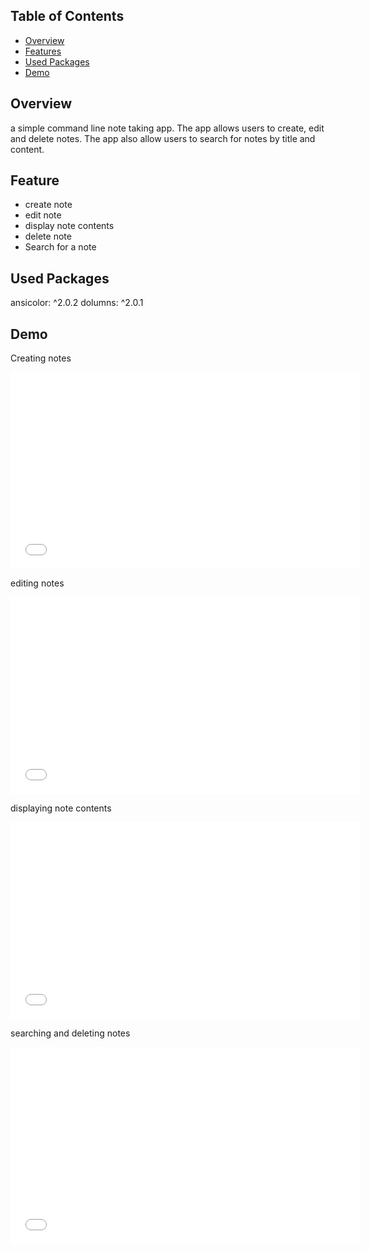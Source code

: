 

## Table of Contents

- [Overview](#overview)
- [Features](#Feature)
- [Used Packages](#Packages-used)
- [Demo](#Demo)


## Overview

 a simple command line note taking app. The app  allows users to create, edit and delete notes. The app  also allow users to search for notes by title and content.

## Feature

- create note
- edit note
- display note contents
- delete note
- Search for a note


## Used Packages
  ansicolor: ^2.0.2
  dolumns: ^2.0.1


## Demo

Creating notes
<iframe width="560" height="315" src="readme/add note demo.mp4" frameborder="0" allowfullscreen></iframe>

editing notes
<iframe width="560" height="315" src="readme/edit note demo.mp4" frameborder="0" allowfullscreen></iframe>

displaying note contents
<iframe width="560" height="315" src="readme/display note demo.mp4" frameborder="0" allowfullscreen></iframe>

searching and deleting notes 
<iframe width="560" height="315" src="readme/search and delete note demo.mp4" frameborder="0" allowfullscreen></iframe>





